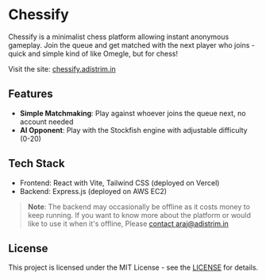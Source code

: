 # Chessify

Chessify is a minimalist chess platform allowing instant anonymous gameplay. Join the queue and get matched with the next player who joins - quick and simple kind of like Omegle, but for chess!

Visit the site: [chessify.adistrim.in](https://chessify.adistrim.in)

## Features

- **Simple Matchmaking**: Play against whoever joins the queue next, no account needed
- **AI Opponent**: Play with the Stockfish engine with adjustable difficulty (0-20)

## Tech Stack

- Frontend: React with Vite, Tailwind CSS (deployed on Vercel)
- Backend: Express.js (deployed on AWS EC2)

> **Note**: The backend may occasionally be offline as it costs money to keep running. If you want to know more about the platform or would like to use it when it's offline, Please [contact araj@adistrim.in](mailto:araj@adistrim.in)

## License

This project is licensed under the MIT License - see the [LICENSE](LICENSE) for details.
